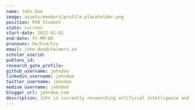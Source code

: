 ```yaml
---
name: John Doe
image: assets/members/profile-placeholder.png
position: PhD Student
state: current
start-date: 2022-01-01
end-date: YY-MM-DD
pronouns: he/him/his
email: john.doe@chalmers.se
scholar_userid:
publons_id:
research_gate_profile:
github_username: johndoe
linkedin_username: johndoe
twitter_username: johndoe
medium_username: johndoe
blogger_url: johndoe.com
description: John is currently researching artificial intelligence and its applications in environmental science. They are passionate about developing sustainable technology solutions.
---
```

